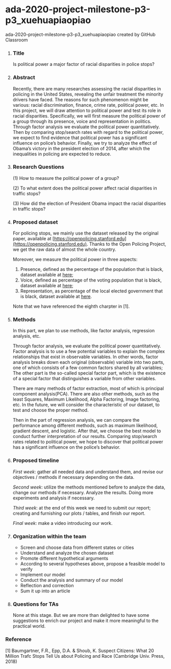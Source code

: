 # ada-2020-project-milestone-p3-p3_xuehuapiaopiao
ada-2020-project-milestone-p3-p3_xuehuapiaopiao created by GitHub Classroom


1. ### Title

   Is political power a major factor of racial disparities in police stops?

2. ### Abstract 

   Recently, there are many researches assessing the racial disparities in policing in the United States, revealing the unfair treatment the minority drivers have faced. The reasons for such phenomenon might be various: racial discrimination, finance, crime rate, political power, etc. In this project, we will draw attention to political power and test its role in racial disparities. Specifically, we will first measure the political power of a group through its presence, voice and representation in politics. Through factor analysis we evaluate the political power quantitatively. Then by comparing stop/search rates with regard to the political power, we expect to find evidence that political power has a significant influence on police’s behavior. Finally, we try to analyze the effect of Obama’s victory in the president election of 2014, after which the inequalities in policing are expected to reduce.

3. ### Research Questions

   (1)     How to measure the political power of a group?
   
   (2)     To what extent does the political power affect racial disparities in traffic stops?
   
   (3)     How did the election of President Obama impact the racial disparities in traffic stops?

4. ### Proposed dataset 

   For policing stops, we mainly use the dataset released by the original paper, available at [https://openpolicing.stanford.edu](https://openpolicing.stanford.edu). Thanks to the Open Policing Project, we get the raw data of almost the whole country.

   Moreover, we measure the political power in three aspects: 
   1) Presence, defined as the percentage of the population that is black, dataset available at [here](https://www.census.gov/topics/population/data.html); 
   2) Voice, defined as percentage of the voting population that is black, dataset available at [here](https://www.kesci.com/mw/dataset/5f894f59e48a3f0030286e2f); 
   3) Representation, as percentage of the local elected government that is black, dataset available at [here](https://www.kaggle.com/jerimee/north-carolina-voter-file?select=ncvhis_Statewide). 
   
   Note that we have referenced the eighth charpter in [1].

5. ### Methods

   In this part, we plan to use methods, like factor analysis, regression analysis, etc.

   Through factor analysis, we evaluate the political power quantitatively. Factor analysis is to use a few potential variables to explain the complex relationships that exist in observable variables. In other words, factor analysis breaks down each original (observable) variable into two parts, one of which consists of a few common factors shared by all variables; The other part is the so-called special factor part, which is the existence of a special factor that distinguishes a variable from other variables.

   There are many methods of factor extraction, most of which is principal component analysis(PCA). There are also other methods, such as the least Squares, Maximum Likelihood, Alpha Factoring, Image factoring, etc. In the future, we will consider the characteristic of our dataset, to test and choose the proper method. 
   
   Then in the part of regression analysis, we can compare the performance among different methods, such as maximum likelihood, gradient descent, and logistic. After that, we choose the best model to conduct further interpretation of our results. Comparing stop/search rates related to political power, we hope to discover that political power has a significant influence on the police’s behavior.

6. ### Proposed timeline

   *First week*: gather all needed data and understand them, and revise our objectives / methods if necessary depending on the data.

   *Second week*: utilize the methods mentioned before to analyze the data, change our methods if necessary. Analyze the results. Doing more experiments and analysis if necessary.

   *Third week*: at the end of this week we need to submit our report; creating and furnishing our plots / tables, and finish our report.

   *Final week*: make a video introducing our work.

7. ### Organization within the team

   * Screen and choose data from different states or cities
   * Understand and analyze the chosen dataset
   * Promote different hypothetical arguments
   * According to several hypotheses above, propose a feasible model to verify
   * Implement our model
   * Conduct the analysis and summary of our model
   * Reflection and correction
   * Sum it up into an article

8. ### Questions for TAs

    None at this stage. But we are more than delighted to have some suggestions to enrich our project and make it more meaningful to the practical world.

### Reference
[1] Baumgartner, F.R., Epp, D.A. & Shoub, K. Suspect Citizens: What 20 Million Trafc Stops Tell Us about Policing and Race (Cambridge Univ. Press, 2018)